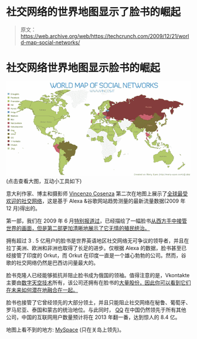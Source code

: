 # 社交网络的世界地图显示了脸书的崛起

> 原文：<https://web.archive.org/web/https://techcrunch.com/2009/12/21/world-map-social-networks/>

# 社交网络世界地图显示脸书的崛起

[![](img/9d1ecc26b04a3c80e5f96bb87c32cb28.png)](https://web.archive.org/web/20221208231958/https://beta.techcrunch.com/wp-content/uploads/2009/12/worldmap.png) 
(点击查看大图，互动小工具如下)

意大利作家、博主和摄影师 [Vincenzo Cosenza](https://web.archive.org/web/20221208231958/http://www.vincos.it/about-2/) 第二次在地图上展示了[全球最受欢迎的社交网络](https://web.archive.org/web/20221208231958/http://www.vincos.it/world-map-of-social-networks/)，这是基于 Alexa &谷歌网站趋势测量的最新流量数据(2009 年 12 月)得出的。

第一部，我们在 2009 年 6 月[特别报道过](https://web.archive.org/web/20221208231958/http://www.beta.techcrunch.com/2009/06/07/a-map-of-social-network-dominance/)，已经描绘了一幅脸书[从西方手中接管世界的画面，但是第二部更加清晰地展示了它无情的殖民统治。](https://web.archive.org/web/20221208231958/http://facebook.com/)

拥有超过 3 . 5 亿用户的脸书是世界英语地区社交网络无可争议的领导者，并且在拉丁美洲、欧洲和非洲也取得了长足的进步。仅根据 Alexa 的数据，脸书甚至已经接管了印度的 Orkut，而 Orkut 在印度一直是一个雄心勃勃的公司。然而，谷歌的社交网络仍然是巴西访问量最大的。

脸书克隆人已经能够抵抗并阻止脸书成为俄国的领袖。值得注意的是，Vkontakte 主要由[数字天空技术](https://web.archive.org/web/20221208231958/http://www.crunchbase.com/financial-organization/digital-sky-technologies)所有，该公司还拥有在脸书的[大量股份，因此你可以看到它们在未来如何潜在地融合在一起。](https://web.archive.org/web/20221208231958/http://www.beta.techcrunch.com/2009/12/17/dst-facebook/)

脸书也接管了它曾经领先的大部分领土，并且只能阻止社交网络在秘鲁、葡萄牙、罗马尼亚、泰国和蒙古的统治地位。与此同时， [QQ](https://web.archive.org/web/20221208231958/http://www.qq.com/) 在中国仍然领先于所有其他公司，中国的互联网用户数量预计将在 2013 年翻一番，达到惊人的 8.4 亿。

地图上看不到的地方: [MySpace](https://web.archive.org/web/20221208231958/http://myspace.com/) (只在关岛上领先)。